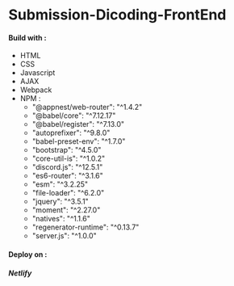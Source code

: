 # Submission-Dicoding-FrontEnd

<h4>Build with : </h4>

<ul>
<li>HTML</li>
<li>CSS</li>
<li>Javascript</li>
<li>AJAX</li>
<li>Webpack</li>

<li>NPM : 
<ul>
<li>"@appnest/web-router": "^1.4.2"</li>
 <li>   "@babel/core": "^7.12.17"</li>
 <li>   "@babel/register": "^7.13.0"</li>
  <li>  "autoprefixer": "^9.8.0"</li>
<li>    "babel-preset-env": "^1.7.0"</li>
 <li>   "bootstrap": "^4.5.0"</li>
<li>    "core-util-is": "^1.0.2"</li>
 <li>   "discord.js": "^12.5.1"</li>
 <li>   "es6-router": "^3.1.6"</li>
 <li>   "esm": "^3.2.25"</li>
 <li>   "file-loader": "^6.2.0"</li>
 <li>   "jquery": "^3.5.1"</li>
 <li>   "moment": "^2.27.0"</li>
 <li>   "natives": "^1.1.6"</li>
 <li>   "regenerator-runtime": "^0.13.7"</li>
 <li>   "server.js": "^1.0.0"</li>


</ul>
</li>

</ul>

<h4>Deploy on :</h4>
<h5>Netlify</h5>
